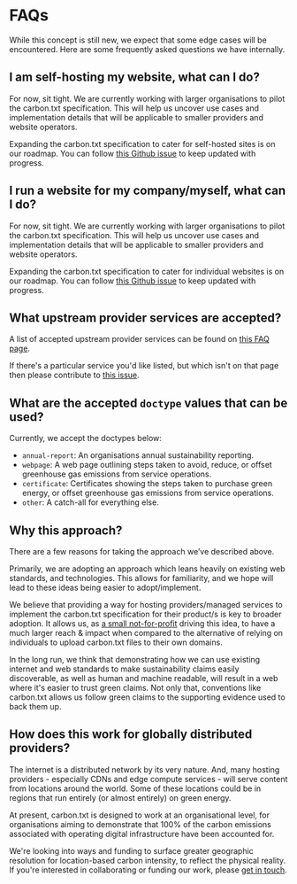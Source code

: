 # FAQs

While this concept is still new, we expect that some edge cases will be encountered. Here are some frequently asked questions we have internally.

## I am self-hosting my website, what can I do?

For now, sit tight. We are currently working with larger organisations to pilot the carbon.txt specification. This will help us uncover use cases and implementation details that will be applicable to smaller providers and website operators.

Expanding the carbon.txt specification to cater for self-hosted sites is on our roadmap. You can follow [this Github issue](https://github.com/thegreenwebfoundation/carbon.txt/issues/9) to keep updated with progress.

## I run a website for my company/myself, what can I do?

For now, sit tight. We are currently working with larger organisations to pilot the carbon.txt specification. This will help us uncover use cases and implementation details that will be applicable to smaller providers and website operators.

Expanding the carbon.txt specification to cater for individual websites is on our roadmap. You can follow [this Github issue](https://github.com/thegreenwebfoundation/carbon.txt/issues/17) to keep updated with progress.

## What upstream provider services are accepted?

A list of accepted upstream provider services can be found on [this FAQ page](/faq/FAQ-SERVICES.md).

If there's a particular service you'd like listed, but which isn't on that page then please contribute to [this issue](https://github.com/thegreenwebfoundation/carbon.txt/issues/16).

## What are the accepted `doctype` values that can be used?

Currently, we accept the doctypes below:

- `annual-report`: An organisations annual sustainability reporting.
- `webpage`: A web page outlining steps taken to avoid, reduce, or offset greenhouse gas emissions from service operations.
- `certificate`: Certificates showing the steps taken to purchase green energy, or offset greenhouse gas emissions from service operations.
- `other`: A catch-all for everything else.

## Why this approach?

There are a few reasons for taking the approach we’ve described above.

Primarily, we are adopting an approach which leans heavily on existing web standards, and technologies. This allows for familiarity, and we hope will lead to these ideas being easier to adopt/implement.

We believe that providing a way for hosting providers/managed services to implement the carbon.txt specification for their product/s is key to broader adoption. It allows us, as [a small not-for-profit](https://www.thegreenwebfoundation.org/) driving this idea, to have a much larger reach & impact when compared to the alternative of relying on individuals to upload carbon.txt files to their own domains.

In the long run, we think that demonstrating how we can use existing internet and web standards to make sustainability claims easily discoverable, as well as human and machine readable, will result in a web where it's easier to trust green claims. Not only that, conventions like carbon.txt allows us follow green claims to the supporting evidence used to back them up.

## How does this work for globally distributed providers?

The internet is a distributed network by its very nature. And, many hosting providers - especially CDNs and edge compute services - will serve content from locations around the world. Some of these locations could be in regions that run entirely (or almost entirely) on green energy.

At present, carbon.txt is designed to work at an organisational level, for organisations aiming to demonstrate that 100% of the carbon emissions associated with operating digital infrastructure have been accounted for.

We're looking into ways and funding to surface greater geographic resolution for location-based carbon intensity, to reflect the physical reality. If you're interested in collaborating or funding our work, please [get in touch](mailto:fershad@thegreenwebfoundation.org).
